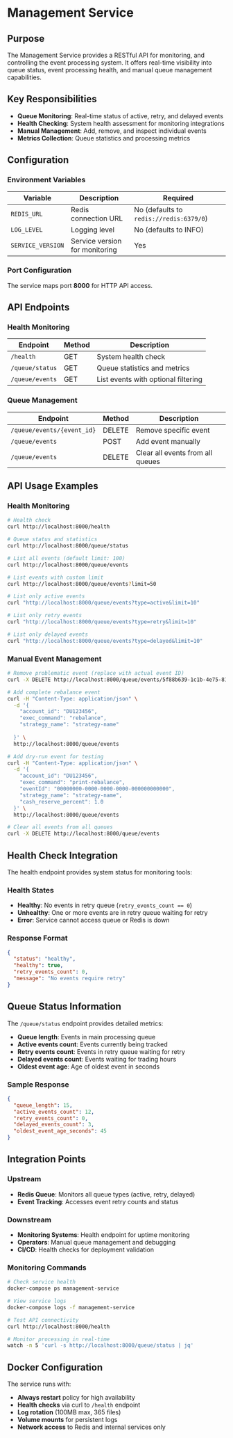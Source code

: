 # Management Service

## Purpose

The Management Service provides a RESTful API for monitoring, and controlling the event processing system. It offers real-time visibility into queue status, event processing health, and manual queue management capabilities.

## Key Responsibilities

- **Queue Monitoring**: Real-time status of active, retry, and delayed events
- **Health Checking**: System health assessment for monitoring integrations
- **Manual Management**: Add, remove, and inspect individual events
- **Metrics Collection**: Queue statistics and processing metrics

## Configuration

### Environment Variables

| Variable | Description | Required |
|----------|-------------|----------|
| `REDIS_URL` | Redis connection URL | No (defaults to `redis://redis:6379/0`) |
| `LOG_LEVEL` | Logging level | No (defaults to INFO) |
| `SERVICE_VERSION` | Service version for monitoring | Yes |

### Port Configuration

The service maps port **8000** for HTTP API access.

## API Endpoints

### Health Monitoring

| Endpoint | Method | Description |
|----------|--------|-------------|
| `/health` | GET | System health check |
| `/queue/status` | GET | Queue statistics and metrics |
| `/queue/events` | GET | List events with optional filtering |

### Queue Management

| Endpoint | Method | Description |
|----------|--------|-------------|
| `/queue/events/{event_id}` | DELETE | Remove specific event |
| `/queue/events` | POST | Add event manually |
| `/queue/events` | DELETE | Clear all events from all queues |

## API Usage Examples

### Health Monitoring

```bash
# Health check
curl http://localhost:8000/health

# Queue status and statistics
curl http://localhost:8000/queue/status

# List all events (default limit: 100)  
curl http://localhost:8000/queue/events

# List events with custom limit
curl http://localhost:8000/queue/events?limit=50

# List only active events
curl "http://localhost:8000/queue/events?type=active&limit=10"

# List only retry events
curl "http://localhost:8000/queue/events?type=retry&limit=10"

# List only delayed events
curl "http://localhost:8000/queue/events?type=delayed&limit=10"
```

### Manual Event Management

```bash
# Remove problematic event (replace with actual event ID)
curl -X DELETE http://localhost:8000/queue/events/5f88b639-1c1b-4e75-8114-9ed063a7fc49

# Add complete rebalance event
curl -H "Content-Type: application/json" \
  -d '{
    "account_id": "DU123456",
    "exec_command": "rebalance",
    "strategy_name": "strategy-name"
    
  }' \
  http://localhost:8000/queue/events

# Add dry-run event for testing
curl -H "Content-Type: application/json" \
  -d '{
    "account_id": "DU123456", 
    "exec_command": "print-rebalance",
    "eventId": "00000000-0000-0000-0000-000000000000",
    "strategy_name": "strategy-name",
    "cash_reserve_percent": 1.0
  }' \
  http://localhost:8000/queue/events

# Clear all events from all queues
curl -X DELETE http://localhost:8000/queue/events
```

## Health Check Integration

The health endpoint provides system status for monitoring tools:

### Health States
- **Healthy**: No events in retry queue (`retry_events_count == 0`)
- **Unhealthy**: One or more events are in retry queue waiting for retry
- **Error**: Service cannot access queue or Redis is down

### Response Format
```json
{
  "status": "healthy",
  "healthy": true,
  "retry_events_count": 0,
  "message": "No events require retry"
}
```

## Queue Status Information

The `/queue/status` endpoint provides detailed metrics:
- **Queue length**: Events in main processing queue
- **Active events count**: Events currently being tracked
- **Retry events count**: Events in retry queue waiting for retry
- **Delayed events count**: Events waiting for trading hours
- **Oldest event age**: Age of oldest event in seconds

### Sample Response
```json
{
  "queue_length": 15,
  "active_events_count": 12,
  "retry_events_count": 0,
  "delayed_events_count": 3,
  "oldest_event_age_seconds": 45
}
```

## Integration Points

### Upstream
- **Redis Queue**: Monitors all queue types (active, retry, delayed)
- **Event Tracking**: Accesses event retry counts and status

### Downstream
- **Monitoring Systems**: Health endpoint for uptime monitoring
- **Operators**: Manual queue management and debugging
- **CI/CD**: Health checks for deployment validation


### Monitoring Commands

```bash
# Check service health
docker-compose ps management-service

# View service logs
docker-compose logs -f management-service

# Test API connectivity
curl http://localhost:8000/health

# Monitor processing in real-time
watch -n 5 'curl -s http://localhost:8000/queue/status | jq'
```

## Docker Configuration

The service runs with:
- **Always restart** policy for high availability
- **Health checks** via curl to `/health` endpoint
- **Log rotation** (100MB max, 365 files)
- **Volume mounts** for persistent logs
- **Network access** to Redis and internal services only
